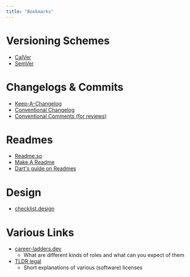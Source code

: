 ```yaml
---
title: "Bookmarks"
---
```


# Versioning Schemes

- [CalVer](https://calver.org/)
- [SemVer](https://semver.org/)

# Changelogs & Commits

- [Keep-A-Changelog](https://keepachangelog.com/)
- [Conventional Changelog](https://www.conventionalcommits.org/en/v1.0.0/)
- [Conventional Comments (for reviews)](https://conventionalcomments.org/)

# Readmes

- [Readme.so](https://readme.so/)
- [Make A Readme](https://www.makeareadme.com/)
- [Dart's guide on Readmes](https://dart.dev/guides/libraries/writing-package-pages)

# Design

- [checklist.design](https://www.checklist.design/)

# Various Links

- [career-ladders.dev](https://career-ladders.dev/)
    - What are different kinds of roles and what can you expect of them
- [TLDR legal](https://tldrlegal.com/)
    - Short explanations of various (software) licenses
